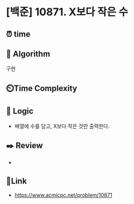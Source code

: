 # [백준] 10871. X보다 작은 수 
 
## ⏰  **time**


## :pushpin: **Algorithm**
구현

## ⏲️**Time Complexity**


## :round_pushpin: **Logic**
- 배열에 수를 담고, X보다 작은 것만 출력한다.

## :black_nib: **Review**
- 

## 📡**Link**
- https://www.acmicpc.net/problem/10871
